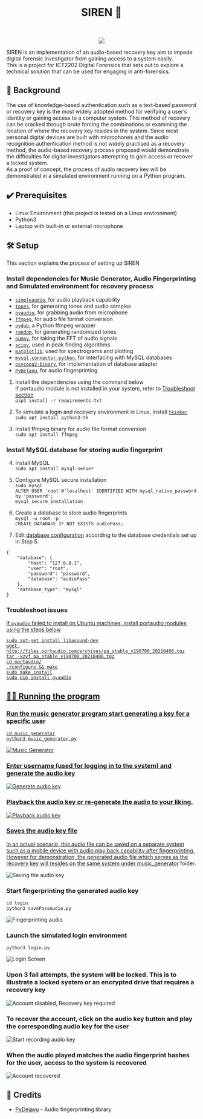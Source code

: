 <h1 align="center">SIREN 🚨</h1> <br />
<p align="center">
<img src="screenshots/logo2.jpg" />
</p>

SIREN is an implementation of an audio-based recovery key aim to impede digital forensic investigator from gaining access to a system easily. <br />
This is a project for ICT2202 Digital Forensics that sets out to explore a technical solution that can be used for engaging in anti-forensics. <br />

## 📖 Background
The use of knowledge-based authentication such as a text-based password or recovery key is the most widely adopted method for verifying a user’s identity or gaining access to a computer system. This method of recovery can be cracked through brute forcing the combinations or examining the location of where the recovery key resides in the system. Since most personal digital devices are built with microphones and the audio recognition authentication method is not widely practised as a recovery method, the audio-based recovery process proposed would demonstrate the difficulties for digital investigators attempting to gain access or recover a locked system.
<br />
As a proof of concept, the process of audio recovery key will be demonstrated in a simulated environment running on a Python program.

## ✔️ Prerequisites
* Linux Environment (this project is tested on a Linux environment)
* Python3
* Laptop with built-in or external microphone

## 🛠️ Setup
This section explains the process of setting up SIREN 

### Install dependencies for Music Generator, Audio Fingerprinting and Simulated environment for recovery process

* [`simpleaudio`](https://pypi.org/project/simpleaudio/), for audio playback capability
* [`tones`](https://pypi.org/project/tones/), for generating tones and audio samples
* [`pyaudio`](https://pypi.org/project/PyAudio/), for grabbing audio from microphone
* [`ffmpeg`](https://github.com/FFmpeg/FFmpeg), for audio file format conversion
* [`pydub`](http://pydub.com/), a Python ffmpeg wrapper
* [`random`](), for generating randomized tones
* [`numpy`](http://www.numpy.org/), for taking the FFT of audio signals
* [`scipy`](http://www.scipy.org/), used in peak finding algorithms
* [`matplotlib`](http://matplotlib.org/), used for spectrograms and plotting
* [`mysql-connector-python`](https://pypi.org/project/mysql-connector-python/), for interfacing with MySQL databases
* [`psycopg2-binary`](https://pypi.org/project/psycopg2-binary/), for implementation of database adapter
* [`PyDejavu`](), for audio fingerprinting

1. Install the dependencies using the command below <br />
If portaudio module is not installed in your system, refer to [Troubleshoot section](#troubleshoot) <br />
 `pip3 install -r requirements.txt`

2. To simulate a login and recovery environment in Linux, install [`tkinker`]() <br />
`sudo apt install python3-tk`

3. Install ffmpeg binary for audio file format conversion <br />
`sudo apt install ffmpeg`

### Install MySQL database for storing audio fingerprint
4. Install MySQL <br />
`sudo apt install mysql-server`

5. Configure MySQL secure installation <br />
`sudo mysql` <br />
`ALTER USER 'root'@'localhost' IDENTIFIED WITH mysql_native_password by 'password';` <br />
`mysql_secure_installation` <br />

6. Create a database to store audio fingerprints <br />
`mysql -u root -p` <br />
`CREATE DATABASE IF NOT EXISTS audioPass;` <br />

7. Edit [database configuration](login/dejavu.cnf.SAMPLE) according to the database credentials set up in Step 5.
```
{
    "database": {
        "host": "127.0.0.1",
        "user": "root",
        "password": "password",
        "database": "audioPass"
    },
    "database_type": "mysql"
}
```

### Troubleshoot issues <a href="#troubleshoot" id="troubleshoot"/>
If `pyaudio` failed to install on Ubuntu machines, install portaudio modules using the steps below  <br />
```
sudo apt-get install libasound-dev
wget http://files.portaudio.com/archives/pa_stable_v190700_20210406.tgz
tar -xzvf pa_stable_v190700_20210406.tgz
cd portaudio/
./configure && make
sudo make install
sudo pip install pyaudio
```

## 👨‍💻 Running the program

### Run the music generator program start generating a key for a specific user
`cd music_generator` <br />
`python3 music_generator.py`

![Music Generator](screenshots/music_generator.png)

### Enter username (used for logging in to the system) and generate the audio key 

![Generate audio key](screenshots/generate_key.png)

### Playback the audio key or re-generate the audio to your liking. 

![Playback audio key](screenshots/play_generated_key.png)

### Saves the audio key file
In an actual scenario, this audio file can be saved on a separate system such as a mobile device with audio play back capability after fingerprinting. However for demonstration, the generated audio file which serves as the recovery key will resides on the same system under [music_generator]() folder.

![Saving the audio key](screenshots/save_generated_key.png)

### Start fingerprinting the generated audio key
`cd login` <br />
`python3 savePassAudio.py`

![Fingerprinting audio](screenshots/audio_fingerprinting.png)

### Launch the simulated login environment
`python3 login.py`

![Login Screen](screenshots/loginscreen.png)

### Upon 3 fail attempts, the system will be locked. This is to illustrate a locked system or an encrypted drive that requires a recovery key

![Account disabled, Recovery key required](screenshots/account_disabled.png)

### To recover the account, click on the audio key button and play the corresponding audio key for the user

![Start recording audio key](screenshots/record_audio_key.png)

### When the audio played matches the audio fingerprint hashes for the user, access to the system is recovered

![Account recovered](screenshots/account_recovered.png)



## 🙏 Credits
* [PyDejavu](https://pypi.org/project/PyDejavu/) - Audio fingerprinting library
















